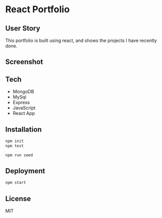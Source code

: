 # React Portfolio

## User Story
This portfolio is built using react, and shows the projects I have recently done.
## Screenshot

## Tech
- MongoDB
- MySql
- Express
- JavaScript
- React App

## Installation
```sh
npm init
npm test

npm run seed
```
## Deployment
```sh
npm start
```

## License

MIT

